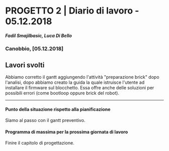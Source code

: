# PROGETTO 2 | Diario di lavoro - 05.12.2018
##### Fadil Smajilbasic, Luca Di Bello
### Canobbio, [05.12.2018]

## Lavori svolti
Abbiamo corretto il gantt aggiungendo l'attività "preparazione brick" dopo l'analisi, dopo abbiamo creato la guida la quale istruisce l'utente ad installare il firmware sul blocchetto. Essa offre anche delle soluzioni per possibili errori (come bootloop oppure brick del robot).

<!-- #### Problemi riscontrati e soluzioni adottate -->

---
#### Punto della situazione rispetto alla pianificazione
Siamo al passo con il gantt preventivo.

#### Programma di massima per la prossima giornata di lavoro
Finire il capitolo di progettazione.